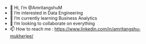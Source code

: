 - 👋 Hi, I’m @AmritangshuM
- 👀 I’m interested in Data Engineering
- 🌱 I’m currently learning Business Analytics
- 💞️ I’m looking to collaborate on everything
- 📫 How to reach me : https://www.linkedin.com/in/amritangshu-mukherjee/

<!---
AmritangshuM/AmritangshuM is a ✨ special ✨ repository because its `README.md` (this file) appears on your GitHub profile.
You can click the Preview link to take a look at your changes.
--->
